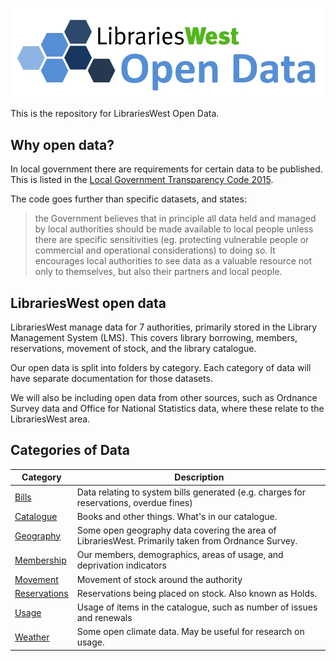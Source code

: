 ![Libraries West Open Data](LW%20Open%20Data.png?raw=true "Libraries West Open Data")

This is the repository for LibrariesWest Open Data.

Why open data?
--------------

In local government there are requirements for certain data to be published. This is listed in the [Local Government Transparency Code 2015](https://www.gov.uk/government/publications/local-government-transparency-code-2015).

The code goes further than specific datasets, and states:

> the Government believes that in principle all data held and managed by local authorities should be made available to local people unless there are specific sensitivities (eg. protecting vulnerable people or commercial and operational considerations) to doing so. It encourages local authorities to see data as a valuable resource not only to themselves, but also their partners and local people.

LibrariesWest open data
-----------------------

LibrariesWest manage data for 7 authorities, primarily stored in the Library Management System (LMS). This covers library borrowing, members, reservations, movement of stock, and the library catalogue.

Our open data is split into folders by category. Each category of data will have separate documentation for those datasets.

We will also be including open data from other sources, such as Ordnance Survey data and Office for National Statistics data, where these relate to the LibrariesWest area.

Categories of Data
------------------

| Category | Description |
| -------- | ----------- |
| [Bills](bills/README.md) | Data relating to system bills generated (e.g. charges for reservations, overdue fines) |
| [Catalogue](catalogue/README.md) | Books and other things. What's in our catalogue. |
| [Geography](geography/README.md) | Some open geography data covering the area of LibrariesWest. Primarily taken from Ordnance Survey. |
| [Membership](membership/README.md) | Our members, demographics, areas of usage, and deprivation indicators |
| [Movement](movement/README.md) | Movement of stock around the authority |
| [Reservations](reservations/README.md) | Reservations being placed on stock. Also known as Holds. |
| [Usage](usage/README.md) | Usage of items in the catalogue, such as number of issues and renewals |
| [Weather](weather/README.md) | Some open climate data. May be useful for research on usage. |
